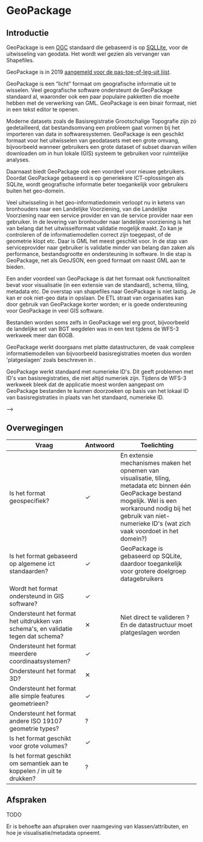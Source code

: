 # GeoPackage

## Introductie
GeoPackage is een [OGC](https://www.opengeospatial.org) standaard die gebaseerd is op [SQLLite](https://www.sqlite.org/), voor de uitwisseling van geodata. Het wordt wel gezien als vervanger van Shapefiles.

GeoPackage is in 2019 [aangemeld voor de pas-toe-of-leg-uit lijst](https://www.geonovum.nl/over-geonovum/actueel/geopackage-aanmelden-voor-pas-toe-of-leg-uit-lijst). 

GeoPackage is een “licht” formaat om geografische informatie uit te wisselen. Veel geografische software ondersteunt de GeoPackage standaard al, waaronder ook een paar populaire pakketten die moeite hebben met de verwerking van GML. GeoPackage is een binair formaat, niet in een tekst editor te openen. 

Moderne datasets zoals de Basisregistratie Grootschalige Topografie zijn zó gedetailleerd, dat bestandsomvang een probleem gaat vormen bij het importeren van data in softwaresystemen. GeoPackage is een geschikt formaat voor het uitwisselen van geodatasets met een grote omvang, bijvoorbeeld wanneer gebruikers een grote dataset of subset daarvan willen downloaden om in hun lokale (GIS) systeem te gebruiken voor ruimtelijke analyses. 

Daarnaast biedt GeoPackage ook een voordeel voor nieuwe gebruikers. Doordat GeoPackage gebaseerd is op generiekere ICT-oplossingen als SQLite, wordt geografische informatie beter toegankelijk voor gebruikers buiten het geo-domein. 

Veel uitwisseling in het geo-informatiedomein verloopt nu in ketens van bronhouders naar een Landelijke Voorziening, van die Landelijke Voorziening naar een service provider en van de service provider naar een gebruiker. In de levering van bronhouder naar landelijke voorziening is het van belang dat het uitwisselformaat validatie mogelijk maakt. Zo kan je controleren of de informatiemodellen correct zijn toegepast, of de geometrie klopt etc. Daar is GML het meest geschikt voor. In de stap van serviceprovider naar gebruiker is validatie minder van belang dan zaken als performance, bestandsgrootte en ondersteuning in software. In die stap is GeoPackage, net als GeoJSON, een goed formaat om naast GML aan te bieden.

Een ander voordeel van GeoPackage is dat het formaat ook functionaliteit bevat voor visualisatie (in een extensie van de standaard), schema, tiling, metadata etc. De overstap van shapefiles naar GeoPackage is niet lastig. Je kan er ook niet-geo data in opslaan. De ETL straat van organisaties kan door gebruik van GeoPackage korter worden; er is goede ondersteuning voor GeoPackage in veel GIS software. 

Bestanden worden soms zelfs in GeoPackage wel erg groot, bijvoorbeeld de landelijke set van BGT wegdelen was in een test tijdens de WFS-3 werkweek meer dan 60GB.  

GeoPackage werkt doorgaans met platte datastructuren, de vaak complexe informatiemodellen van bijvoorbeeld basisregistraties moeten dus worden 'platgeslagen' zoals beschreven in <a href="#sf2tosf0"></a>.

GeoPackage werkt standaard met numerieke ID's. Dit geeft problemen met ID's van basisregistraties, die niet altijd numeriek zijn. Tijdens de WFS-3 werkweek bleek dat de applicatie moest worden aangepast om GeoPackage bestanden te kunnen doorzoeken op basis van het lokaal ID van basisregistraties in plaats van het standaard, numerieke ID.

<!-- <span id="vinkje">&#10003;</span>  <span id="kruisje">&#10005;</span>  <span id="tilde">&#65374;</span> 
 --> -->

## Overwegingen

| Vraag                                                                              | Antwoord | Toelichting |
|------------------------------------------------------------------------------------|----------|-------------|
| Is het format geospecifiek?                                                        | <span id="vinkje">&#10003;</span>  |  En extensie mechanismes maken het opnemen van visualisatie, tiling, metadata etc binnen één GeoPackage bestand mogelijk. Wel is een workaround nodig bij het gebruik van niet-numerieke ID's (wat zich vaak voordoet in het domein?)
| Is het format gebaseerd op algemene ict standaarden?                               | <span id="vinkje">&#10003;</span>  | GeoPackage is gebaseerd op SQLite, daardoor toegankelijk voor grotere doelgroep datagebruikers   |
| Wordt het format ondersteund in GIS software?                                      | <span id="vinkje">&#10003;</span>  |             |
| Ondersteunt het format het uitdrukken van schema's, en validatie tegen dat schema? | <span id="kruisje">&#10005;</span>  | Niet direct te valideren ? En de datastructuur moet platgeslagen worden          |
| Ondersteunt het format meerdere coordinaatsystemen?                                | <span id="vinkje">&#10003;</span>  |             |
| Ondersteunt het format 3D?                                                         | <span id="kruisje">&#10005;</span>  |             |
| Ondersteunt het format alle simple features geometrieen?                           | <span id="vinkje">&#10003;</span>  |             |
| Ondersteunt het format andere ISO 19107 geometrie types?                           | ?  |             |
| Is het format geschikt voor grote volumes?                                         | <span id="vinkje">&#10003;</span>  |             |
| Is het format geschikt om semantiek aan te koppelen / in uit te drukken?           | ?  |             |

<!-- ## Voordelen
- Gebaseerd op SQLite, daardoor toegankelijk voor grotere doelgroep datagebruikers
- Kan grote datavolumes aan
- Ondersteunt meerdere coordinaatreferentiesystemen
- Goede ondersteuning in (GIS) software
- Extensies maken het opnemen van visualisatie, tiling, metadata etc binnen één GeoPackage bestand mogelijk

## Beperkingen
- Workaround nodig bij het gebruik van niet-numerieke ID's 
- Datastructuur moet platgeslagen worden
- Geen ondersteuning voor 3D volumes (solids) 
- Niet valideerbaar (op dit moment wordt onderzocht of dit toch mogelijk is) -->

## Afspraken
TODO

Er is behoefte aan afspraken over naamgeving van klassen/attributen, en hoe je visualisatie/metadata opneemt.